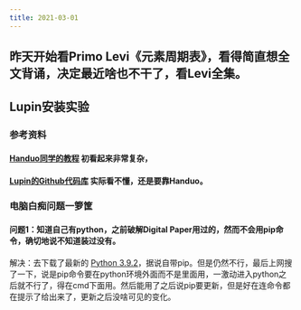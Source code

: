 ```yaml
---
title: 2021-03-01
---
```


## 昨天开始看Primo Levi《元素周期表》，看得简直想全文背诵，决定最近啥也不干了，看Levi全集。
## Lupin安装实验
### 参考资料
#### [Handuo同学的教程](https://cn.logseq.com/t/topic/314) 初看起来非常复杂，
#### [Lupin的Github代码库](https://github.com/akhater/Lupin) 实际看不懂，还是要靠Handuo。
### 电脑白痴问题一箩筐
#### 问题1：知道自己有python，之前破解Digital Paper用过的，然而不会用pip命令，确切地说不知道装过没有。
解决：去下载了最新的 [Python 3.9.2](https://www.python.org/downloads/release/python-392/)，据说自带pip。但是仍然不行，最后上网搜了一下，说是pip命令要在python环境外面而不是里面用，一激动进入python之后就不行了，得在cmd下面用。然后能用了之后说pip要更新，但是好在连命令都在提示了给出来了，更新之后没啥可见的变化。
###
